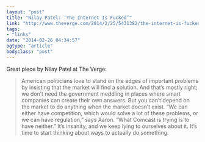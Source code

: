 ```yaml
---
layout: "post"
title: "Nilay Patel: ‘The Internet Is Fucked’"
link: "http://www.theverge.com/2014/2/25/5431382/the-internet-is-fucked"
tags: 
- "links"
date: "2014-02-26 04:34:57"
ogtype: "article"
bodyclass: "post"
---
```


Great piece by Nilay Patel at The Verge:

> American politicians love to stand on the edges of important problems by insisting that the market will find a solution. And that’s mostly right; we don’t need the government meddling in places where smart companies can create their own answers. But you can’t depend on the market to do anything when the market doesn’t exist. “We can either have competition, which would solve a lot of these problems, or we can have regulation,” says Aaron. “What Comcast is trying is to have neither.” It’s insanity, and we keep lying to ourselves about it. It’s time to start thinking about ways to actually do something.
